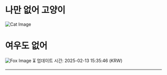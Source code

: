 
# 나만 없어 고양이

![Cat Image](https://cdn2.thecatapi.com/images/98d.jpg)

# 여우도 없어
![Fox Image](https://randomfox.ca/images/40.jpg)
⏳ 업데이트 시간: 2025-02-13 15:35:46 (KRW)

---

